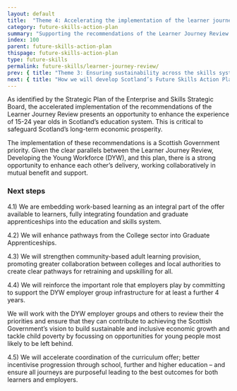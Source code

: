 ```yaml
---
layout: default
title:  "Theme 4: Accelerating the implementation of the learner journey review"
category: future-skills-action-plan
summary: "Supporting the recommendations of the Learner Journey Review’s implementation."
index: 100
parent: future-skills-action-plan
thispage: future-skills-action-plan
type: future-skills
permalink: future-skills/learner-journey-review/
prev: { title: "Theme 3: Ensuring sustainability across the skills system", url: "future-skills/financial-sustainability/" }
next: { title: "How we will develop Scotland’s Future Skills Action Plan in the coming years", url: "future-skills/develop-future-skills-action-plan/" }
---
```


As identified by the Strategic Plan of the Enterprise and Skills Strategic Board, the accelerated implementation of the recommendations of the Learner Journey Review presents an opportunity to enhance the experience of 15-24 year olds in Scotland’s education system. This is critical to safeguard Scotland’s long-term economic prosperity.

The implementation of these recommendations is a Scottish Government priority. Given the clear parallels between the Learner Journey Review, Developing the Young Workforce (DYW), and this plan, there is a strong opportunity to enhance each other’s delivery, working collaboratively in mutual benefit and support.

### Next steps

4.1) We are embedding work-based learning as an integral part of the offer available to learners, fully integrating foundation and graduate apprenticeships into the education and skills system.

4.2) We will enhance pathways from the College sector into Graduate Apprenticeships.

4.3) We will strengthen community-based adult learning provision, promoting greater collaboration between colleges and local authorities to create clear pathways for retraining and upskilling for all.

4.4) We will reinforce the important role that employers play by committing to support the DYW employer group infrastructure for at least a further 4 years.

We will work with the DYW employer groups and others to review their the priorities and ensure that they can contribute to achieving the Scottish Government’s vision to build sustainable and inclusive economic growth and tackle child poverty by focussing on opportunities for young people most likely to be left behind.

4.5) We will accelerate coordination of the curriculum offer; better incentivise progression through school, further and higher education – and ensure all journeys are purposeful leading to the best outcomes for both learners and employers.
